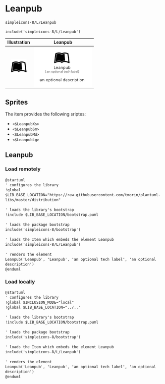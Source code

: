 # Leanpub


```text
simpleicons-8/L/Leanpub
```

```text
include('simpleicons-8/L/Leanpub')
```



| Illustration | Leanpub |
| :---: | :---: |
| ![illustration for Illustration](../../simpleicons-8/L/Leanpub.png) | ![illustration for Leanpub](../../simpleicons-8/L/Leanpub.Local.png) |



## Sprites
The item provides the following sriptes:

- `<$LeanpubXs>`
- `<$LeanpubSm>`
- `<$LeanpubMd>`
- `<$LeanpubLg>`





## Leanpub

### Load remotely
```plantuml
@startuml
' configures the library
!global $LIB_BASE_LOCATION="https://raw.githubusercontent.com/tmorin/plantuml-libs/master/distribution"

' loads the library's bootstrap
!include $LIB_BASE_LOCATION/bootstrap.puml

' loads the package bootstrap
include('simpleicons-8/bootstrap')

' loads the Item which embeds the element Leanpub
include('simpleicons-8/L/Leanpub')

' renders the element
Leanpub('Leanpub', 'Leanpub', 'an optional tech label', 'an optional description')
@enduml
```

### Load locally
```plantuml
@startuml
' configures the library
!global $INCLUSION_MODE="local"
!global $LIB_BASE_LOCATION="../.."

' loads the library's bootstrap
!include $LIB_BASE_LOCATION/bootstrap.puml

' loads the package bootstrap
include('simpleicons-8/bootstrap')

' loads the Item which embeds the element Leanpub
include('simpleicons-8/L/Leanpub')

' renders the element
Leanpub('Leanpub', 'Leanpub', 'an optional tech label', 'an optional description')
@enduml
```

